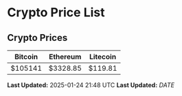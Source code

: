 # Crypto Price List

## Crypto Prices
| Bitcoin | Ethereum | Litecoin |
| ------- | -------- | -------- |
| $105141 | $3328.85 | $119.81 |
**Last Updated:** 2025-01-24 21:48 UTC
**Last Updated:** $DATE$
